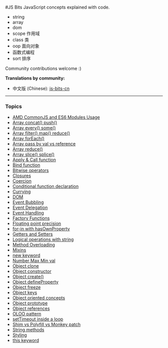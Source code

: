 #JS Bits
JavaScript concepts explained with code.

- string
- array
- dom
- scope 作用域
- class 类
- oop 面向对象
- 函数式编程
- sort 排序

Community contributions welcome :)

**Translations by community:**

- 中文版 (Chinese): [js-bits-cn](https://github.com/ecmadao/js-bits-cn)

---

### Topics

* [AMD CommonJS and ES6 Modules Usage](js/amd-commonjs-es6modules.js)
* [Array concat() push()](js/array-concat-push.js)
* [Array every() some()](js/array-every-some.js)
* [Array filter() map() reduce()](js/array-filter-map-reduce.js)
* [Array forEach()](js/array-foreach.js)
* [Array pass by val vs reference](js/array-pass-by-val-reference.js)
* [Array reduce()](js/array-reduce.js)
* [Array slice() splice()](js/array-slice-splice.js)
* [Apply & Call function](js/call-apply-function.js)
* [Bind function](js/bind-function.js)
* [Bitwise operators](js/bitwise-operators.js)
* [Closures](js/closures.js)
* [Coercion](js/coercion.js)
* [Conditional function declaration](js/conditional-function-declaration.js)
* [Currying](js/currying.js)
* [DOM](js/dom.js)
* [Event Bubbling](js/event-bubbling.js)
* [Event Delegation](js/event-delegation.js)
* [Event Handling](js/event-handling.js)
* [Factory Functions](js/factory-functions.js)
* [Floating point precision](js/floating-point-precision.js)
* [for-in with hasOwnProperty](js/for-in-with-hasOwnProperty.js)
* [Getters and Setters](js/getters-setters.js)
* [Logical operations with string](js/logical-operations-with-string.js)
* [Method Overloading](js/method-overloading.js)
* [Mixins](js/mixins.js)
* [new keyword](js/new-keyword.js)
* [Number Max Min val](js/number-maxmin-val.js)
* [Object clone](js/object-clone.js)
* [Object constructor](js/object-constructor.js)
* [Object create()](js/object-create.js)
* [Object defineProperty](js/object-defineProperty.js)
* [Object freeze](js/object-freeze.js)
* [Object keys](js/object-keys.js)
* [Object oriented concepts](js/object-oriented.js)
* [Object prototype](js/object-prototype.js)
* [Object references](js/object-reference.js)
* [OLOO pattern](js/oloo-pattern.js)
* [setTimeout inside a loop](js/setTimeout-inside-loop.js)
* [Shim vs Polyfill vs Monkey patch](js/shim-polyfill-monkeypatch.js)
* [String methods](js/string-methods.js)
* [Styling](js/styling.js)
* [this keyword](js/this-keyword.js)
